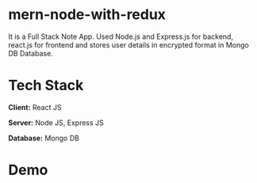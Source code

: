 # mern-node-with-redux
It is a Full Stack Note App. Used Node.js and Express.js for backend, react.js for frontend and stores user details in encrypted format in Mongo DB Database.

# Tech Stack
**Client:** React JS

**Server:** Node JS, Express JS

**Database:** Mongo DB

# Demo


